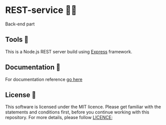 # REST-service 🦹‍♀️

Back-end part

## Tools 🚀

This is a Node.js REST server build using [Express](https://expressjs.com/en/) framework.

## Documentation 📓

For documentation reference [go here](https://github.com/eco-beko/docs/)

## License 📢

This software is licensed under the MIT licence. Please get familiar with the statements and conditions first, before you continue working with this repository. For more details, please follow [LICENCE](./LICENSE);
